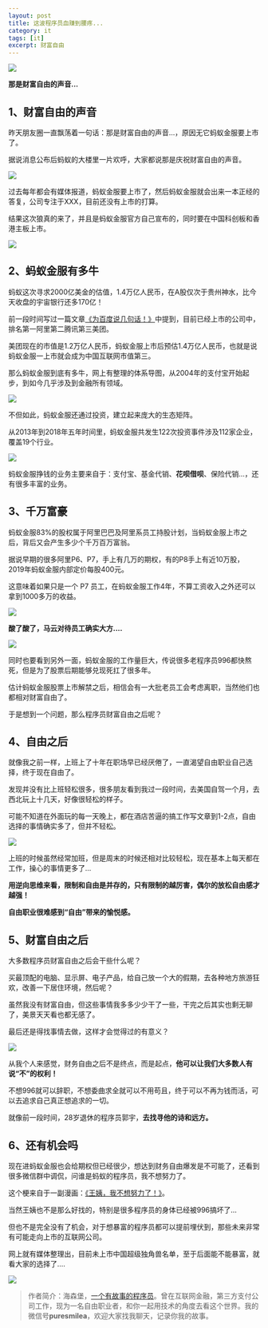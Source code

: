 ```yaml
---
layout: post
title: 这波程序员血赚到腰疼...
category: it
tags: [it]
excerpt: 财富自由
---
```


![](http://favorites.ren/assets/images/2020/it/yaotong/yaotong01.jpg) 

**那是财富自由的声音...**

## 1、财富自由的声音

昨天朋友圈一直飘荡着一句话：那是财富自由的声音...，原因无它蚂蚁金服要上市了。

据说消息公布后蚂蚁的大楼里一片欢呼，大家都说那是庆祝财富自由的声音。

![](http://favorites.ren/assets/images/2020/it/yaotong/yaotong02.jpg) 

过去每年都会有媒体报道，蚂蚁金服要上市了，然后蚂蚁金服就会出来一本正经的答复，公司专注于XXX，目前还没有上市的打算。

结果这次狼真的来了，并且是蚂蚁金服官方自己宣布的，同时要在中国科创板和香港主板上市。

![](http://favorites.ren/assets/images/2020/it/yaotong/yaotong03.jpg) 

## 2、蚂蚁金服有多牛

蚂蚁这次寻求2000亿美金的估值，1.4万亿人民币，在A股仅次于贵州神水，比今天收盘的宇宙银行还多170亿！

前一段时间写过一篇文章[《为百度说几句话！》](http://www.intelyes.xyz/it/2020/06/04/baidu.html)中提到，目前已经上市的公司中，排名第一阿里第二腾讯第三美团。

美团现在的市值是1.2万亿人民币，蚂蚁金服上市后预估1.4万亿人民币，也就是说蚂蚁金服一上市就会成为中国互联网市值第三。

那么蚂蚁金服到底有多牛，网上有整理的体系导图，从2004年的支付宝开始起步，到如今几乎涉及到金融所有领域。

![](http://favorites.ren/assets/images/2020/it/yaotong/yaotong04.jpg) 

不但如此，蚂蚁金服还通过投资，建立起来庞大的生态矩阵。

从2013年到2018年五年时间里，蚂蚁金服共发生122次投资事件涉及112家企业，覆盖19个行业。

![](http://favorites.ren/assets/images/2020/it/yaotong/yaotong05.jpg) 

蚂蚁金服挣钱的业务主要来自于：支付宝、基金代销、**花呗借呗**、保险代销...，还有很多丰富的业务。

## 3、千万富豪

蚂蚁金服83%的股权属于阿里巴巴及阿里系员工持股计划，当蚂蚁金服上市之后，背后又会产生多少个千万百万富翁。

据说早期的很多阿里P6、P7，手上有几万的期权，有的P8手上有近10万股，2019年蚂蚁金服内部定价每股400元。

这意味着如果只是一个 P7 员工，在蚂蚁金服工作4年，不算工资收入之外还可以拿到1000多万的收益。

![](http://favorites.ren/assets/images/2020/it/yaotong/yaotong06.jpg) 

**酸了酸了，马云对待员工确实大方....**

![](http://favorites.ren/assets/images/2020/it/yaotong/yaotong07.jpg) 

同时也要看到另外一面，蚂蚁金服的工作量巨大，传说很多老程序员996都快熬死，但是为了股票后期能够兑现死扛了很多年。

估计蚂蚁金服股票上市解禁之后，相信会有一大批老员工会考虑离职，当然他们也都相对财富自由了。

于是想到一个问题，那么程序员财富自由之后呢？

## 4、自由之后

就像我之前一样，上班上了十年在职场早已经厌倦了，一直渴望自由职业自己选择，终于现在自由了。

发现并没有比上班轻松很多，很多朋友看到我过一段时间，去美国自驾一个月，去西北玩上十几天，好像很轻松的样子。

可能不知道在外面玩的每一天晚上，都在酒店苦逼的搞工作写文章到1-2点，自由选择的事情确实多了，但并不轻松。

![](http://favorites.ren/assets/images/2020/it/yaotong/yaotong08.jpg) 

上班的时候虽然经常加班，但是周末的时候还相对比较轻松，现在基本上每天都在工作，操心的事情更多了...

**用逆向思维来看，限制和自由是并存的，只有限制的越厉害，偶尔的放松自由感才越强！**

**自由职业很难感到“自由”带来的愉悦感。**

## 5、财富自由之后

大多数程序员财富自由之后会干些什么呢？

买最顶配的电脑、显示屏、电子产品，给自己放一个大的假期，去各种地方旅游狂欢，改善一下居住环境，然后呢？

虽然我没有财富自由，但这些事情我多多少少干了一些，干完之后其实也剩无聊了，美景天天看也都无感了。

最后还是得找事情去做，这样才会觉得过的有意义？

![](http://favorites.ren/assets/images/2020/it/yaotong/yaotong09.jpg) 

从我个人来感觉，财务自由之后不是终点，而是起点，**他可以让我们大多数人有说“不”的权利！**

不想996就可以辞职，不想委曲求全就可以不用苟且，终于可以不再为钱而活，可以去追求自己真正想追求的一切。

就像前一段时间，28岁退休的程序员郭宇，**去找寻他的诗和远方。**

## 6、还有机会吗

现在进蚂蚁金服也会给期权但已经很少，想达到财务自由爆发是不可能了，还看到很多微信群中调侃，问谁是蚂蚁的程序员，我不想努力了。

这个梗来自于一副漫画：[《王姨，我不想努力了！》](http://www.intelyes.xyz/cartoon/2019/12/27/nonuli.html)。

当然王姨也不是那么好找的，特别是很多程序员的身体已经被996搞坏了...

但也不是完全没有了机会，对于想暴富的程序员都可以提前埋伏到，那些未来非常有可能走向上市的互联网公司。

网上就有媒体整理出，目前未上市中国超级独角兽名单，至于后面能不能暴富，就看大家的选择了....

![](http://favorites.ren/assets/images/2020/it/yaotong/yaotong10.jpg) 

>作者简介：海森堡，[一个有故事的程序员](http://www.intelyes.xyz/life/2020/03/25/fengkou-10year.html)。曾在互联网金融，第三方支付公司工作，现为一名自由职业者，和你一起用技术的角度去看这个世界。我的微信号**puresmilea**，欢迎大家找我聊天，记录你我的故事。








